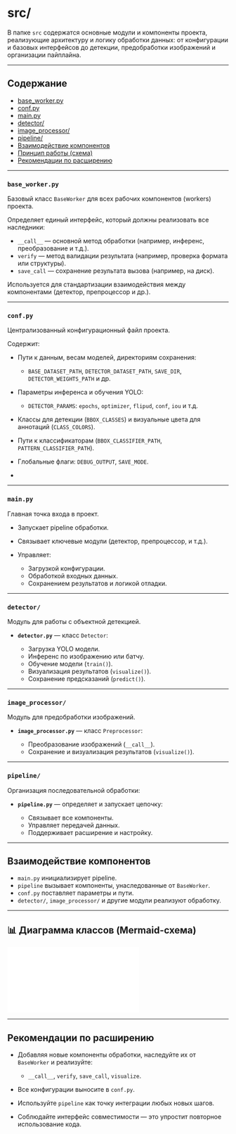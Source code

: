 # src/

В папке `src` содержатся основные модули и компоненты проекта, реализующие архитектуру и логику обработки данных: от конфигурации и базовых интерфейсов до детекции, предобработки изображений и организации пайплайна.

---

## Содержание

* [base\_worker.py](#base_worker)
* [conf.py](#conf)
* [main.py](#main)
* [detector/](#detector)
* [image\_processor/](#image_processor)
* [pipeline/](#pipeline)
* [Взаимодействие компонентов](#component-interaction)
* [Принцип работы (схема)](#class-diagram)
* [Рекомендации по расширению](#recommendations)

---

### `base_worker.py`

Базовый класс `BaseWorker` для всех рабочих компонентов (workers) проекта.

Определяет единый интерфейс, который должны реализовать все наследники:

* `__call__` — основной метод обработки (например, инференс, преобразование и т.д.).
* `verify` — метод валидации результата (например, проверка формата или структуры).
* `save_call` — сохранение результата вызова (например, на диск).

Используется для стандартизации взаимодействия между компонентами (детектор, препроцессор и др.).

---

### `conf.py`

Централизованный конфигурационный файл проекта.

Содержит:

* Пути к данным, весам моделей, директориям сохранения:

  * `BASE_DATASET_PATH`, `DETECTOR_DATASET_PATH`, `SAVE_DIR`, `DETECTOR_WEIGHTS_PATH` и др.
* Параметры инференса и обучения YOLO:

  * `DETECTOR_PARAMS`: `epochs`, `optimizer`, `flipud`, `conf`, `iou` и т.д.
* Классы для детекции (`BBOX_CLASSES`) и визуальные цвета для аннотаций (`CLASS_COLORS`).
* Пути к классификаторам (`BBOX_CLASSIFIER_PATH`, `PATTERN_CLASSIFIER_PATH`).
* Глобальные флаги: `DEBUG_OUTPUT`, `SAVE_MODE`.
* 
---

### `main.py`

Главная точка входа в проект.

* Запускает pipeline обработки.
* Связывает ключевые модули (детектор, препроцессор, и т.д.).
* Управляет:

  * Загрузкой конфигурации.
  * Обработкой входных данных.
  * Сохранением результатов и логикой отладки.

---

### `detector/`

Модуль для работы с объектной детекцией.

* **`detector.py`** — класс `Detector`:

  * Загрузка YOLO модели.
  * Инференс по изображению или батчу.
  * Обучение модели (`train()`).
  * Визуализация результатов (`visualize()`).
  * Сохранение предсказаний (`predict()`).

---

### `image_processor/`

Модуль для предобработки изображений.

* **`image_processor.py`** — класс `Preprocessor`:

  * Преобразование изображений (`__call__`).
  * Сохранение и визуализация результатов (`visualize()`).

---

### `pipeline/`

Организация последовательной обработки:

* **`pipeline.py`** — определяет и запускает цепочку:

  * Связывает все компоненты.
  * Управляет передачей данных.
  * Поддерживает расширение и настройку.

---
<a name="component-interaction"></a>
## Взаимодействие компонентов

* `main.py` инициализирует pipeline.
* `pipeline` вызывает компоненты, унаследованные от `BaseWorker`.
* `conf.py` поставляет параметры и пути.
* `detector/`, `image_processor/` и другие модули реализуют обработку.

---
<a name="class-diagram"></a>
## 📊 Диаграмма классов (Mermaid-схема)

![class diagram](assets/class_diagram.mmd)

---
<a name="recommendations"></a>
## Рекомендации по расширению

* Добавляя новые компоненты обработки, наследуйте их от `BaseWorker` и реализуйте:

  * `__call__`, `verify`, `save_call`, `visualize`.
* Все конфигурации выносите в `conf.py`.
* Используйте `pipeline` как точку интеграции любых новых шагов.
* Соблюдайте интерфейс совместимости — это упростит повторное использование кода.
